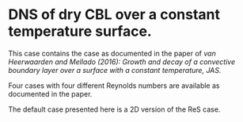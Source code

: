 # DNS of dry CBL over a constant temperature surface.
This case contains the case as documented in the paper of *van Heerwaarden and Mellado (2016): Growth and decay of a convective boundary layer over a surface with a constant temperature, JAS.*

Four cases with four different Reynolds numbers are available as documented in the paper.

The default case presented here is a 2D version of the ReS case.
